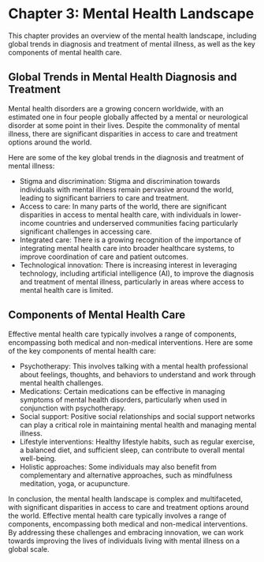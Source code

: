 Chapter 3: Mental Health Landscape
==================================

This chapter provides an overview of the mental health landscape, including global trends in diagnosis and treatment of mental illness, as well as the key components of mental health care.

Global Trends in Mental Health Diagnosis and Treatment
------------------------------------------------------

Mental health disorders are a growing concern worldwide, with an estimated one in four people globally affected by a mental or neurological disorder at some point in their lives. Despite the commonality of mental illness, there are significant disparities in access to care and treatment options around the world.

Here are some of the key global trends in the diagnosis and treatment of mental illness:

* Stigma and discrimination: Stigma and discrimination towards individuals with mental illness remain pervasive around the world, leading to significant barriers to care and treatment.
* Access to care: In many parts of the world, there are significant disparities in access to mental health care, with individuals in lower-income countries and underserved communities facing particularly significant challenges in accessing care.
* Integrated care: There is a growing recognition of the importance of integrating mental health care into broader healthcare systems, to improve coordination of care and patient outcomes.
* Technological innovation: There is increasing interest in leveraging technology, including artificial intelligence (AI), to improve the diagnosis and treatment of mental illness, particularly in areas where access to mental health care is limited.

Components of Mental Health Care
--------------------------------

Effective mental health care typically involves a range of components, encompassing both medical and non-medical interventions. Here are some of the key components of mental health care:

* Psychotherapy: This involves talking with a mental health professional about feelings, thoughts, and behaviors to understand and work through mental health challenges.
* Medications: Certain medications can be effective in managing symptoms of mental health disorders, particularly when used in conjunction with psychotherapy.
* Social support: Positive social relationships and social support networks can play a critical role in maintaining mental health and managing mental illness.
* Lifestyle interventions: Healthy lifestyle habits, such as regular exercise, a balanced diet, and sufficient sleep, can contribute to overall mental well-being.
* Holistic approaches: Some individuals may also benefit from complementary and alternative approaches, such as mindfulness meditation, yoga, or acupuncture.

In conclusion, the mental health landscape is complex and multifaceted, with significant disparities in access to care and treatment options around the world. Effective mental health care typically involves a range of components, encompassing both medical and non-medical interventions. By addressing these challenges and embracing innovation, we can work towards improving the lives of individuals living with mental illness on a global scale.
